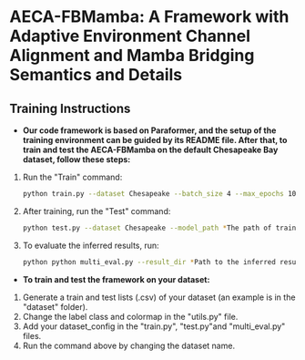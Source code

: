 # AECA-FBMamba: A Framework with Adaptive Environment Channel Alignment and Mamba Bridging Semantics and Details

## Training Instructions

* **Our code framework is based on Paraformer, and the setup of the training environment can be guided by its README file. After that, to train and test the AECA-FBMamba on the default Chesapeake Bay dataset, follow these steps:**

1. Run the "Train" command:

   ```bash
   python train.py --dataset Chesapeake --batch_size 4 --max_epochs 100 --savepath *save path of your folder* --gpu 0
   ```

2. After training, run the "Test" command:

   ```bash
   python test.py --dataset Chesapeake --model_path *The path of trained .pth file* --save_path *To save the inferred results* --gpu 0
   ```

3. To evaluate the inferred results, run:

   ```bash
   python python multi_eval.py --result_dir *Path to the inferred results*
   ```

* **To train and test the framework on your dataset:**

1. Generate a train and test lists (.csv) of your dataset (an example is in the "dataset" folder).
2. Change the label class and colormap in the "utils.py" file.
3. Add your dataset_config in the "train.py", "test.py"and "multi_eval.py" files.
4. Run the command above by changing the dataset name.
